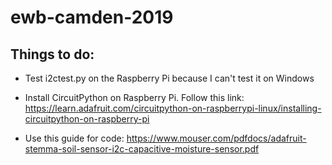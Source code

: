 # ewb-camden-2019

## Things to do:

* Test i2ctest.py on the Raspberry Pi because I can't test it on Windows

* Install CircuitPython on Raspberry Pi. Follow this link: https://learn.adafruit.com/circuitpython-on-raspberrypi-linux/installing-circuitpython-on-raspberry-pi

* Use this guide for code: https://www.mouser.com/pdfdocs/adafruit-stemma-soil-sensor-i2c-capacitive-moisture-sensor.pdf
